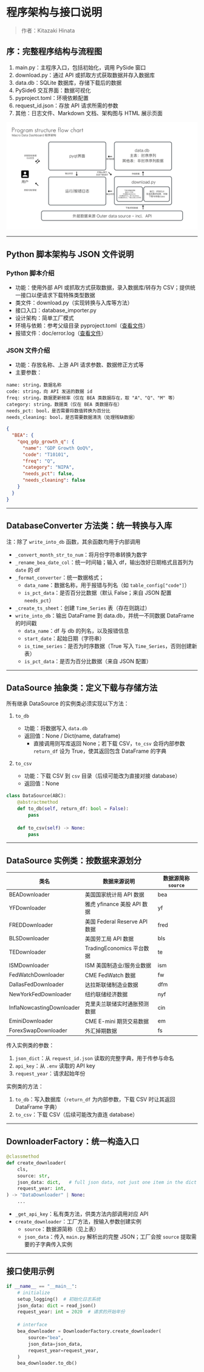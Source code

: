 # 程序架构与接口说明

> 作者：Kitazaki Hinata

## 序：完整程序结构与流程图

1. main.py：主程序入口，包括初始化，调用 PySide 窗口
2. download.py：通过 API 或抓取方式获取数据并存入数据库
3. data.db：SQLite 数据库，存储下载后的数据
4. PySide6 交互界面：数据可视化
5. pyproject.toml：环境依赖配置
6. request_id.json：存放 API 请求所需的参数
7. 其他：日志文件、Markdown 文档、架构图与 HTML 展示页面

![Program Flow Chart](structure/program%20structure%20flow%20chart.png "program flow chart")

***

## Python 脚本架构与 JSON 文件说明

### Python 脚本介绍

- 功能：使用外部 API 或抓取方式获取数据，录入数据库/转存为 CSV；提供统一接口以便请求下载特殊类型数据
- 类文件：download.py（实现转换与入库等方法）
- 接口入口：database_importer.py
- 设计架构：简单工厂模式
- 环境与依赖：参考父级目录 pyproject.toml（[查看文件](../pyproject.toml)）
- 报错文件：doc/error.log（[查看文件](error.log)）

### JSON 文件介绍

- 功能：存放名称、上游 API 请求参数、数据修正方式等
- 主要参数：

```text
name: string，数据名称
code: string，向 API 发送的数据 id
freq: string，数据更新频率（仅在 BEA 类数据存在，取 "A"、"Q"、"M" 等）
category: string，数据类（仅在 BEA 类数据存在）
needs_pct: bool，是否需要将数值转换为百分比
needs_cleaning: bool，是否需要数据清洗（处理残缺数据）
```

```json
{
  "BEA": {
    "qoq_gdp_growth_q": {
      "name": "GDP Growth QoQ%",
      "code": "T10101",
      "freq": "Q",
      "category": "NIPA",
      "needs_pct": false,
      "needs_cleaning": false
    }
  }
}
```

***

## DatabaseConverter 方法类：统一转换与入库

注：除了 `write_into_db` 函数，其余函数均用于内部调用

- `_convert_month_str_to_num`：将月份字符串转换为数字
- `_rename_bea_date_col`：统一时间轴；输入 df，输出改好日期格式且首列为 `date` 的 df
- `_format_converter`：统一数据格式；
  - `data_name`：数据名称，用于报错与列名（如 `table_config["code"]`）
  - `is_pct_data`：是否百分比数据（默认 False；来自 JSON 配置 `needs_pct`）
- `_create_ts_sheet`：创建 `Time_Series` 表（存在则跳过）
- `write_into_db`：输出 DataFrame 到 data.db，并统一不同数据 DataFrame 的时间戳
  - `data_name`：df 与 db 的列名，以及报错信息
  - `start_date`：起始日期（字符串）
  - `is_time_series`：是否为时序数据（True 写入 `Time_Series`，否则创建新表）
  - `is_pct_data`：是否为百分比数据（来自 JSON 配置）

***

## DataSource 抽象类：定义下载与存储方法

所有继承 DataSource 的实例类必须实现以下方法：

1. `to_db`
   - 功能：将数据写入 `data.db`
   - 返回值：None / Dict(name, dataframe)
     - 直接调用则写库返回 None；若下载 CSV，`to_csv` 会将内部参数 `return_df` 设为 True，使其返回包含 DataFrame 的字典

2. `to_csv`
   - 功能：下载 CSV 到 `csv` 目录（后续可能改为直接对接 database）
   - 返回值：None

```python
class DataSource(ABC):
    @abstractmethod
    def to_db(self, return_df: bool = False):
        pass

    def to_csv(self) -> None:
        pass
```

***

## DataSource 实例类：按数据来源划分

| 类名                      | 数据来源说明                    | 数据源简称 `source` |
|---------------------------|---------------------------------|---------------------|
| BEADownloader             | 美国国家统计局 API 数据         | bea                 |
| YFDownloader              | 雅虎 yfinance 美股 API 数据     | yf                  |
| FREDDownloader            | 美国 Federal Reserve API 数据   | fred                |
| BLSDownloader             | 美国劳工局 API 数据             | bls                 |
| TEDownloader              | TradingEconomics 平台数据       | te                  |
| ISMDownloader             | ISM 美国制造业/服务业数据       | ism                 |
| FedWatchDownloader        | CME FedWatch 数据               | fw                  |
| DallasFedDownloader       | 达拉斯联储制造业数据            | dfm                 |
| NewYorkFedDownloader      | 纽约联储经济数据                | nyf                 |
| InflaNowcastingDownloader | 克里夫兰联储实时通胀预测数据    | cin                 |
| EminiDownloader           | CME E-mini 期货交易数据         | em                  |
| ForexSwapDownloader       | 外汇掉期数据                    | fs                  |

传入实例类的参数：

1. `json_dict`：从 `request_id.json` 读取的完整字典，用于传参与命名
2. `api_key`：从 `.env` 读取的 API key
3. `request_year`：请求起始年份

实例类的方法：

1. `to_db`：写入数据库（`return_df` 为内部参数，下载 CSV 时让其返回 DataFrame 字典）
2. `to_csv`：下载 CSV（后续可能改为直连 database）

***

## DownloaderFactory：统一构造入口

```python
@classmethod
def create_downloader(
    cls,
    source: str,
    json_data: dict,   # full json data, not just one item in the dict
    request_year: int,
) -> "DataDownloader" | None:
    ...
```

- `_get_api_key`：私有类方法，供类方法内部调用对应 API
- `create_downloader`：工厂方法，按输入参数创建实例
  - `source`：数据源简称（见上表）
  - `json_data`：传入 `main.py` 解析出的完整 JSON；工厂会按 `source` 提取需要的子字典传入实例

***

## 接口使用示例

```python
if __name__ == "__main__":
    # initialize
    setup_logging()  # 初始化日志系统
    json_data: dict = read_json()
    request_year: int = 2020  # 请求的开始年份

    # interface
    bea_downloader = DownloaderFactory.create_downloader(
        source="bea",
        json_data=json_data,
        request_year=request_year,
    )
    bea_downloader.to_db()
```
